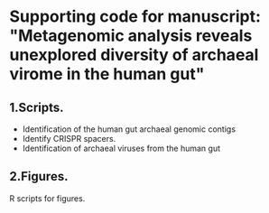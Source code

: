 # Supporting code for manuscript: "Metagenomic analysis reveals unexplored diversity of archaeal virome in the human gut"
## 1.Scripts.
* Identification of the human gut archaeal genomic contigs
* Identify CRISPR spacers.
* Identification of archaeal viruses from the human gut
## 2.Figures. 
R scripts for figures.
